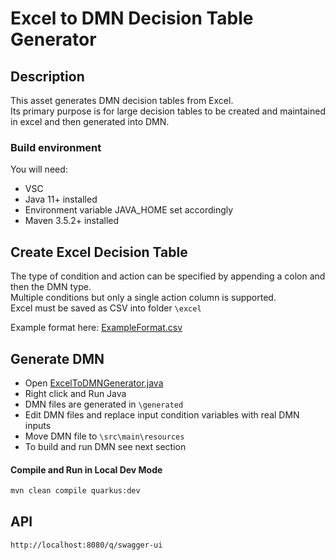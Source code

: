 #  Excel to DMN Decision Table Generator

## Description

This asset generates DMN decision tables from Excel.  
Its primary purpose is for large decision tables to be created and maintained in excel and then generated into DMN.  

### Build environment

You will need:

* VSC
* Java 11+ installed
* Environment variable JAVA_HOME set accordingly
* Maven 3.5.2+ installed

## Create Excel Decision Table

The type of condition and action can be specified by appending a colon and then the DMN type. <br>
Multiple conditions but only a single action column is supported. <br>
Excel must be saved as CSV into folder `\excel` <br>

Example format here:  [ExampleFormat.csv](https://github.com/ncrowther/ExcelToDMN/blob/main/excel/HierachicalRules.csv)


## Generate DMN

* Open [ExcelToDMNGenerator.java](https://github.com/ncrowther/ExcelToDMN/blob/main/src/main/java/com/ibm/generator/ExcelToDMNGenerator.java)
* Right click and Run Java
* DMN files are generated in `\generated`
* Edit DMN files and replace input condition variables with real DMN inputs
* Move DMN file to `\src\main\resources`
* To build and run DMN see next section

#### Compile and Run in Local Dev Mode

```sh
mvn clean compile quarkus:dev
```

## API

```sh
http://localhost:8080/q/swagger-ui
```

